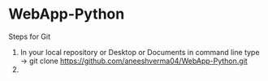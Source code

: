 # WebApp-Python

Steps for Git

1. In your local repository or Desktop or Documents in command line type -> 
	git clone https://github.com/aneeshverma04/WebApp-Python.git
2. 
